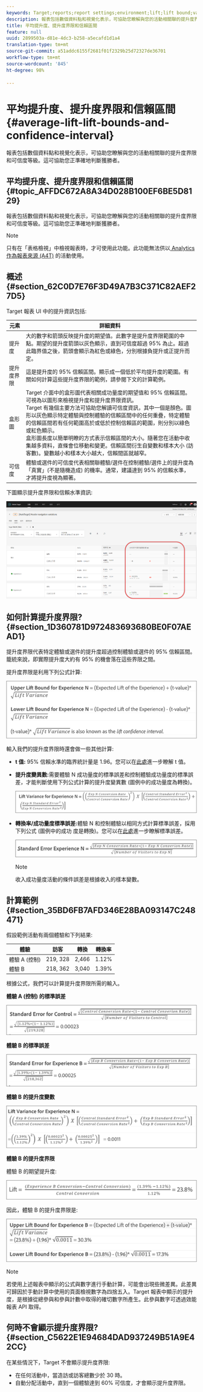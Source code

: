 ```yaml
---
keywords: Target;reports;report settings;environment;lift;lift bound;variance;confidence;control
description: 報表包括數個資料點和視覺化表示，可協助您瞭解與您的活動相關聯的提升度界限和可信度等級。這可協助您正準確地判斷獲勝者。
title: 平均提升度、提升度界限和信賴區間
feature: null
uuid: 2899503a-d81e-4dc3-b258-a5ecafd1d1a4
translation-type: tm+mt
source-git-commit: a51addc6155f2681f01f2329b25d72327de36701
workflow-type: tm+mt
source-wordcount: '845'
ht-degree: 98%

---
```



# 平均提升度、提升度界限和信賴區間{#average-lift-lift-bounds-and-confidence-interval}

報表包括數個資料點和視覺化表示，可協助您瞭解與您的活動相關聯的提升度界限和可信度等級。這可協助您正準確地判斷獲勝者。

## 平均提升度、提升度界限和信賴區間 {#topic_AFFDC672A8A34D028B100EF6BE5D8129}

報表包括數個資料點和視覺化表示，可協助您瞭解與您的活動相關聯的提升度界限和可信度等級。這可協助您正準確地判斷獲勝者。

>[!NOTE]
>
>只有在「表格檢視」中檢視報表時，才可使用此功能。此功能無法供以[ Analytics 作為報表來源 (A4T)](../../c-integrating-target-with-mac/a4t/a4t.md#concept_7540C8C04259434AB6EE33B09F47A1DE) 的活動使用。

## 概述 {#section_62C0D7E76F3D49A7B3C371C82AEF27D5}

Target 報表 UI 中的提升資訊包括:

| 元素 | 詳細資料 |
|--- |--- |
| 提升度 | 大的數字和箭頭反映提升度的期望值。此數字是提升度界限範圍的中點。期望的提升度箭頭以灰色顯示，直到可信度超過 95% 為止。超過此臨界值之後，箭頭會顯示為紅色或綠色，分別根據負提升或正提升而定。 |
| 提升度界限 | 這是提升度的 95% 信賴區間。顯示成一個低於平均提升度的範圍。有關如何計算這些提升度界限的範例，請參閱下文的計算範例。 |
| 盒形圖 | Target 介面中的盒形圖代表相關成功量度的期望值和 95% 信賴區間。可視為以圖形來檢視提升度和提升度界限資訊。<br>Target 有幾個主要方法可協助您解讀可信度資訊，其中一個是顏色。圖形以灰色顯示特定體驗與控制體驗的信賴區間中的任何重疊，特定體驗的信賴區間若有任何範圍高於或低於控制信賴區的範圍，則分別以綠色或紅色顯示。<br>盒形圖長度以簡單明瞭的方式表示信賴區間的大小。隨著您在活動中收集越多資料，直條會位移動和變更。信賴區間衍生自變數和樣本大小 (訪客數)。變數越小和樣本大小越大，信賴間區就越窄。 |
| 可信度 | 體驗或選件的可信度代表相關聯體驗/選件在控制體驗/選件上的提升度為「真實」(不是隨機造成) 的機率。通常，建議達到 95% 的信賴水準，才將提升度視為顯著。 |

下圖顯示提升度界限和信賴水準資訊:

![平均提升度和可信度等級報表](/help/c-reports/c-report-settings/assets/lift-screenshot-new.png)

## 如何計算提升度界限? {#section_1D360781D972483693680BE0F07AEAD1}

提升度界限代表特定體驗或選件的提升度超過控制體驗或選件的 95% 信賴區間。籠統來說，即實際提升度大約有 95% 的機會落在這些界限之間。

提升度界限是利用下列公式計算:

![](assets/lift_diagram.png)

輸入我們的提升度界限時還會做一些其他計算:

* **t 值:** 95% 信賴水準的臨界統計量是 1.96。您可以在[此處](https://en.wikipedia.org/wiki/T-statistic)進一步瞭解 t 值。
* **提升度變異數:**&#x200B;需要體驗 N 成功量度的標準誤差和控制體驗成功量度的標準誤差，才能判斷使用下列公式計算的提升度變異數 (圖例中的成功量度為轉換)。

   ![](assets/lift_variance.png)

* **轉換率/成功量度標準誤差:**&#x200B;體驗 N 和控制體驗以相同方式計算標準誤差，採用下列公式 (圖例中的成功 度是轉換)。您可以在[此處](https://en.wikipedia.org/wiki/Standard_error)進一步瞭解標準誤差。

   ![](assets/standard_error.png)

   >[!NOTE]
   >
   >收入成功量度活動的條件誤差是根據收入的樣本變數。

## 計算範例 {#section_35BD6FB7AFD346E28BA093147C248471}

假設範例活動有兩個體驗和下列結果:

| 體驗 | 訪客 | 轉換 | 轉換率 |
|--- |--- |--- |--- |
| 體驗 A (控制) | 219, 328 | 2,466 | 1.12% |
| 體驗 B | 218, 362 | 3,040 | 1.39% |

根據公式，我們可以計算提升度界限所需的輸入。

**體驗 A (控制) 的標準誤差**

![](assets/standard_error_A.png)

**體驗 B 的標準誤差**

![](assets/standard_error_B.png)

**體驗 B 的提升度變數**

![](assets/lift_variance_B.png)

**體驗 B 的提升度界限**

體驗 B 的期望提升度:

![](assets/lift_bounds_B.png)

因此，體驗 B 的提升度界限是:

![](assets/lift_bounds_B2.png)

>[!NOTE]
>
>若使用上述報表中顯示的公式與數字進行手動計算，可能會出現些微差異。此差異可歸因於手動計算中使用的頁面檢視數字為四捨五入。Target 報表中顯示的提升度，是根據從總參與和參與計數中取得的確切數字所產生。此參與數字可透過效能報表 API 取得。

## 何時不會顯示提升度界限? {#section_C5622E1E94684DAD937249B51A9E42CC}

在某些情況下，Target 不會顯示提升度界限:

* 在任何活動中，當造訪或訪客總數少於 30 時。
* 自動分配活動中，直到一個體驗達到 60% 可信度，才會顯示提升度界限。

